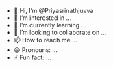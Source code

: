 - 👋 Hi, I’m @Priyasrinathjuvva
- 👀 I’m interested in ...
- 🌱 I’m currently learning ...
- 💞️ I’m looking to collaborate on ...
- 📫 How to reach me ...
- 😄 Pronouns: ...
- ⚡ Fun fact: ...

<!---
Priyasrinathjuvva/Priyasrinathjuvva is a ✨ special ✨ repository because its `README.md` (this file) appears on your GitHub profile.
You can click the Preview link to take a look at your changes.
--->

